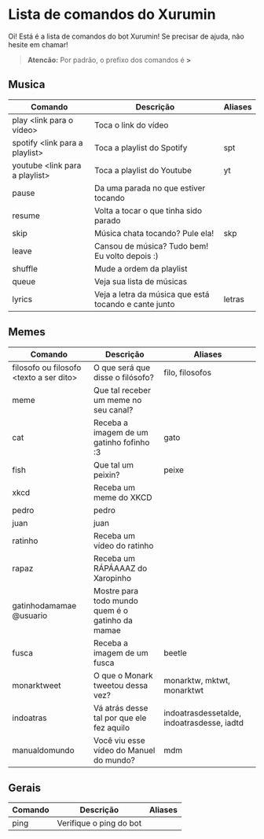 # Lista de comandos do Xurumin

Oi! Está é a lista de comandos do bot Xurumin! Se precisar de ajuda, não hesite em chamar!

> **Atencão:** Por padrão, o prefixo dos comandos é **>**

## Musica
| Comando | Descrição  | Aliases |
|--|--|--|
|play \<link para o vídeo>| Toca o link do vídeo | |
|spotify \<link para a playlist> | Toca a playlist do Spotify | spt |
|youtube \<link para a playlist> | Toca a playlist do Youtube| yt |
|pause| Da uma parada no que estiver tocando | |
|resume| Volta a tocar o que tinha sido parado | |
|skip| Música chata tocando? Pule ela! | skp |
|leave| Cansou de música? Tudo bem! Eu volto depois :) | |
|shuffle| Mude a ordem da playlist | |
|queue| Veja sua lista de músicas | |
|lyrics| Veja a letra da música que está tocando e cante junto | letras |

## Memes
| Comando | Descrição  | Aliases |
|--|--|--|
|filosofo ou filosofo \<texto a ser dito>| O que será que disse o filósofo? | filo, filosofos |
|meme| Que tal receber um meme no seu canal? ||
|cat| Receba a imagem de um gatinho fofinho :3 | gato |
|fish| Que tal um peixin? | peixe |
|xkcd| Receba um meme do XKCD ||
|pedro| pedro ||
|juan| juan ||
|ratinho| Receba um vídeo do ratinho ||
|rapaz| Receba um RÁPÁAAAZ do Xaropinho ||
|gatinhodamamae @usuario| Mostre para todo mundo quem é o gatinho da mamae ||
|fusca| Receba a imagem de um fusca | beetle |
|monarktweet| O que o Monark tweetou dessa vez? | monarktw, mktwt, monarktwt |
|indoatras| Vá atrás desse tal por que ele fez aquilo | indoatrasdessetalde, indoatrasdesse, iadtd |
|manualdomundo| Você viu esse vídeo do Manuel do mundo? | mdm |

## Gerais
| Comando | Descrição  | Aliases |
|--|--|--|
|ping| Verifique o ping do bot | |